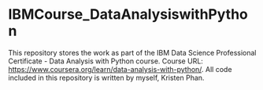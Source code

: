 # IBMCourse_DataAnalysiswithPython
This repository stores the work as part of the IBM Data Science Professional Certificate - Data Analysis with Python course. Course URL: https://www.coursera.org/learn/data-analysis-with-python/. All code included in this repository is written by myself, Kristen Phan.
